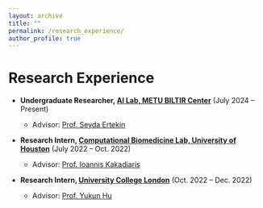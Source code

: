 ```yaml
---
layout: archive
title: ""
permalink: /research_experience/
author_profile: true
---
```


# Research Experience

* **Undergraduate Researcher, [AI Lab, METU BILTIR Center](https://biltir.metu.edu.tr/)** (July 2024 – Present)  
  * Advisor: [Prof. Seyda Ertekin](https://avesis.metu.edu.tr/sertekin)  

* **Research Intern, [Computational Biomedicine Lab, University of Houston](https://uh.edu/cbl/)** (July 2022 – Oct. 2022)  
  * Advisor: [Prof. Ioannis Kakadiaris](https://uh.edu/cbl/people/about-director.php)  

* **Research Intern, [University College London](https://www.ucl.ac.uk/)** (Oct. 2022 – Dec. 2022)  
  * Advisor: [Prof. Yukun Hu](https://profiles.ucl.ac.uk/70891)  
